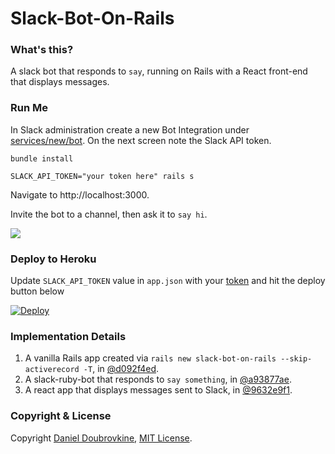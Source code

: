 Slack-Bot-On-Rails
==================

### What's this?

A slack bot that responds to `say`, running on Rails with a React front-end that displays messages.

### Run Me

In Slack administration create a new Bot Integration under [services/new/bot](http://slack.com/services/new/bot). On the next screen note the Slack API token.


```
bundle install

SLACK_API_TOKEN="your token here" rails s
```

Navigate to http://localhost:3000.

Invite the bot to a channel, then ask it to `say hi`.

![](tattletale.gif)

### Deploy to Heroku

Update `SLACK_API_TOKEN` value in `app.json` with your [token](http://slack.com/services/new/bot) and hit the deploy button below

[![Deploy](https://www.herokucdn.com/deploy/button.svg)](https://heroku.com/deploy?template=https://github.com/dblock/slack-bot-on-rails)

### Implementation Details

1. A vanilla Rails app created via `rails new slack-bot-on-rails --skip-activerecord -T`, in [@d092f4ed](https://github.com/dblock/slack-bot-on-rails/commit/d092f4ed7f16aee27cdfde837a3a420df182f81a).
2. A slack-ruby-bot that responds to `say something`, in [@a93877ae](https://github.com/dblock/slack-bot-on-rails/commit/a93877ae77d0fa1935b1c847af61dab346a46b78).
3. A react app that displays messages sent to Slack, in [@9632e9f1](https://github.com/dblock/slack-bot-on-rails/commit/9632e9f157bc97eab15c5588bc493550eb2ac5ba).

### Copyright & License

Copyright [Daniel Doubrovkine](http://code.dblock.org), [MIT License](LICENSE.md).
